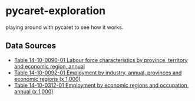 # pycaret-exploration
playing around with pycaret to see how it works.

## Data Sources
- [Table 14-10-0090-01 Labour force characteristics by province, territory and economic region, annual](https://www150.statcan.gc.ca/t1/tbl1/en/tv.action?pid=1410009001)
- [Table 14-10-0092-01 Employment by industry, annual, provinces and economic regions (x 1,000)](https://www150.statcan.gc.ca/t1/tbl1/en/tv.action?pid=1410009201)
- [Table 14-10-0312-01 Employment by economic regions and occupation, annual (x 1,000)](https://www150.statcan.gc.ca/t1/tbl1/en/tv.action?pid=1410031201)
